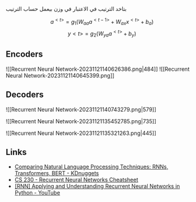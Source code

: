 بتاخد الترتيب في الاعتبار 
في وزن بيعمل حساب الترتيب


$$
a^{<t>} = g_1(W_{aa}a^{<t-1>}+W_{ax}x^{<t>}+b_a)
$$
$$
y{<t>} = g_2(W_{ya}a^{<t>}+b_y)
$$

## Encoders
![[Recurrent Neural Network-20231121140626386.png|484]]
![[Recurrent Neural Network-20231121140645399.png]]

## Decoders
![[Recurrent Neural Network-20231121140743279.png|579]]


![[Recurrent Neural Network-20231121135452785.png|735]]



![[Recurrent Neural Network-20231121135321263.png|445]]



## Links 
- [Comparing Natural Language Processing Techniques: RNNs, Transformers, BERT - KDnuggets](https://www.kdnuggets.com/comparing-natural-language-processing-techniques-rnns-transformers-bert)
- [CS 230 - Recurrent Neural Networks Cheatsheet](https://stanford.edu/~shervine/teaching/cs-230/cheatsheet-recurrent-neural-networks)
- [[RNN] Applying and Understanding Recurrent Neural Networks in Python - YouTube](https://www.youtube.com/watch?v=FBlPZJrJt9g)
